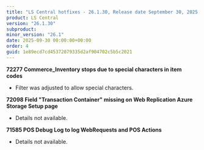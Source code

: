 ```yaml
---
title: "LS Central hotfixes - 26.1.30, Release date September 30, 2025 - Hotfixes"
product: LS Central
version: "26.1.30"
subproduct: 
minor_version: "26.1"
date: 2025-09-30 00:00:00+00:00
order: 4
guid: 1e89ecd7cd45372079335d2af904702c5b5c2021
---
```


<strong>72277 Commerce_Inventory stops due to special characters in item codes</strong><ul><li>Filter was adjusted to allow special characters.</li></ul>
<strong>72098 Field "Transaction Container" missing on Web Replication Azure Storage Setup page</strong><ul><li>Details not available.</li></ul>
<strong>71585 POS Debug Log to log WebRequests and POS Actions</strong><ul><li>Details not available.</li></ul>

